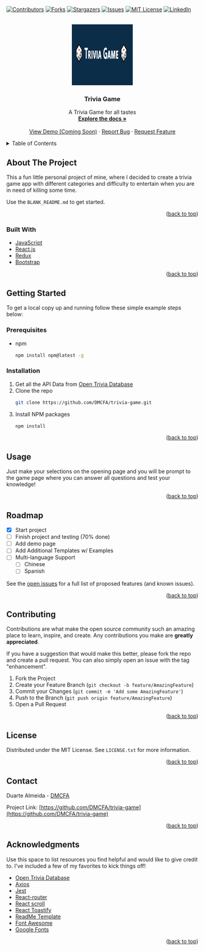<div id="top"></div>

[![Contributors][contributors-shield]][contributors-url]
[![Forks][forks-shield]][forks-url]
[![Stargazers][stars-shield]][stars-url]
[![Issues][issues-shield]][issues-url]
[![MIT License][license-shield]][license-url]
[![LinkedIn][linkedin-shield]][linkedin-url]

<!-- PROJECT LOGO -->
<br />
<div align="center">
  <a href="https://github.com/DMCFA/trivia-game">
    <img src="src/img/readme.PNG" alt="Logo" width="160" height="160">
  </a>

  <h3 align="center">Trivia Game</h3>

  <p align="center">
    A Trivia Game for all tastes
    <br />
    <a href="https://github.com/DMCFA/trivia-game"><strong>Explore the docs »</strong></a>
    <br />
    <br />
    <a href="">View Demo (Coming Soon)</a>
    ·
    <a href="https://github.com/DMCFA/trivia-game/issues">Report Bug</a>
    ·
    <a href="https://github.com/DMCFA/trivia-game/issues">Request Feature</a>
  </p>
</div>

<!-- TABLE OF CONTENTS -->
<details>
  <summary>Table of Contents</summary>
  <ol>
    <li>
      <a href="#about-the-project">About The Project</a>
      <ul>
        <li><a href="#built-with">Built With</a></li>
      </ul>
    </li>
    <li>
      <a href="#getting-started">Getting Started</a>
      <ul>
        <li><a href="#prerequisites">Prerequisites</a></li>
        <li><a href="#installation">Installation</a></li>
      </ul>
    </li>
    <li><a href="#usage">Usage</a></li>
    <li><a href="#roadmap">Roadmap</a></li>
    <li><a href="#contributing">Contributing</a></li>
    <li><a href="#license">License</a></li>
    <li><a href="#contact">Contact</a></li>
    <li><a href="#acknowledgments">Acknowledgments</a></li>
  </ol>
</details>

<!-- ABOUT THE PROJECT -->

## About The Project

This a fun little personal project of mine, where I decided to create a trivia game app with different categories and difficulty to entertain when you are in need of killing some time.

Use the `BLANK_README.md` to get started.

<p align="right">(<a href="#top">back to top</a>)</p>

### Built With

- [JavaScript](https://javascript.com/)
- [React.js](https://reactjs.org/)
- [Redux](https://redux-toolkit.js.org/)
- [Bootstrap](https://getbootstrap.com)

<p align="right">(<a href="#top">back to top</a>)</p>

<!-- GETTING STARTED -->

## Getting Started

To get a local copy up and running follow these simple example steps below:

### Prerequisites

- npm
  ```sh
  npm install npm@latest -g
  ```

### Installation

1. Get all the API Data from [Open Trivia Database](https://opentdb.com/)
2. Clone the repo
   ```sh
   git clone https://github.com/DMCFA/trivia-game.git
   ```
3. Install NPM packages
   ```sh
   npm install
   ```

<p align="right">(<a href="#top">back to top</a>)</p>

<!-- USAGE EXAMPLES -->

## Usage

Just make your selections on the opening page and you will be prompt to the game page where you can answer all questions and test your knowledge!

<p align="right">(<a href="#top">back to top</a>)</p>

<!-- ROADMAP -->

## Roadmap

- [x] Start project
- [ ] Finish project and testing (70% done)
- [ ] Add demo page
- [ ] Add Additional Templates w/ Examples
- [ ] Multi-language Support
  - [ ] Chinese
  - [ ] Spanish

See the [open issues](https://github.com/DMCFA/trivia-game/issues) for a full list of proposed features (and known issues).

<p align="right">(<a href="#top">back to top</a>)</p>

<!-- CONTRIBUTING -->

## Contributing

Contributions are what make the open source community such an amazing place to learn, inspire, and create. Any contributions you make are **greatly appreciated**.

If you have a suggestion that would make this better, please fork the repo and create a pull request. You can also simply open an issue with the tag "enhancement".

1. Fork the Project
2. Create your Feature Branch (`git checkout -b feature/AmazingFeature`)
3. Commit your Changes (`git commit -m 'Add some AmazingFeature'`)
4. Push to the Branch (`git push origin feature/AmazingFeature`)
5. Open a Pull Request

<p align="right">(<a href="#top">back to top</a>)</p>

<!-- LICENSE -->

## License

Distributed under the MIT License. See `LICENSE.txt` for more information.

<p align="right">(<a href="#top">back to top</a>)</p>

<!-- CONTACT -->

## Contact

Duarte Almeida - [DMCFA](https://linkedin.com/in/duarte-almeida-dmcfa/)

Project Link: [https://github.com/DMCFA/trivia-game](https://github.com/DMCFA/trivia-game)

<p align="right">(<a href="#top">back to top</a>)</p>

<!-- ACKNOWLEDGMENTS -->

## Acknowledgments

Use this space to list resources you find helpful and would like to give credit to. I've included a few of my favorites to kick things off!

- [Open Trivia Database](https://opentdb.com/)
- [Axios](https://axios-http.com/)
- [Jest](https://jestjs.io)
- [React-router](https://github.com/remix-run/react-router)
- [React scroll](https://github.com/fisshy/react-scroll)
- [React Toastify](https://fkhadra.github.io/react-toastify/introduction)
- [ReadMe Template](https://github.com/othneildrew/Best-README-Template/issues)
- [Font Awesome](https://fontawesome.com)
- [Google Fonts](https://fonts.google.com/)

<p align="right">(<a href="#top">back to top</a>)</p>

<!-- MARKDOWN LINKS & IMAGES -->
<!-- https://www.markdownguide.org/basic-syntax/#reference-style-links -->

[contributors-shield]: https://img.shields.io/github/contributors/DMCFA/trivia-game.svg?style=for-the-badge
[contributors-url]: https://github.com/DMCFA/trivia-game/graphs/contributors
[forks-shield]: https://img.shields.io/github/forks/DMCFA/trivia-game.svg?style=for-the-badge
[forks-url]: https://github.com/DMCFA/trivia-game/network/members
[stars-shield]: https://img.shields.io/github/stars/DMCFA/trivia-game.svg?style=for-the-badge
[stars-url]: https://github.com/DMCFA/trivia-game/stargazers
[issues-shield]: https://img.shields.io/github/issues/DMCFA/trivia-game.svg?style=for-the-badge
[issues-url]: https://github.com/DMCFA/trivia-game/issues
[license-shield]: https://img.shields.io/github/license/DMCFA/trivia-game.svg?style=for-the-badge
[license-url]: https://github.com/DMCFA/trivia-game/blob/main/LICENSE
[linkedin-shield]: https://img.shields.io/badge/-LinkedIn-black.svg?style=for-the-badge&logo=linkedin&colorB=555
[linkedin-url]: https://linkedin.com/in/duarte-almeida-dmcfa/
